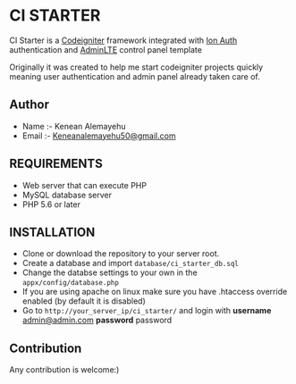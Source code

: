 CI STARTER
==========

<p>CI Starter is a <a href="https://github.com/bcit-ci/CodeIgniter">Codeigniter</a> framework integrated with <a href="https://github.com/benedmunds/CodeIgniter-Ion-Auth">Ion Auth</a> authentication and <a href="https://github.com/ColorlibHQ/AdminLTE">AdminLTE</a> control panel template</p>
<p>Originally it was created to help me start codeigniter projects quickly meaning user authentication and admin panel already taken care of.</p>

Author
------
* Name  :- Kenean Alemayehu
* Email :- Keneanalemayehu50@gmail.com

REQUIREMENTS
------------
* Web server that can execute PHP
* MySQL database server 
* PHP 5.6 or later

INSTALLATION
------------

* Clone or download the repository to your server root.
* Create a database and import ```database/ci_starter_db.sql```
* Change the databse settings to your own in the ```appx/config/database.php```
* If you are using apache on linux make sure you have .htaccess override enabled (by default it is disabled)
* Go to ```http://your_server_ip/ci_starter/``` and login with <b>username</b> admin@admin.com <b>password</b> password

Contribution
------------
Any contribution is welcome:)
